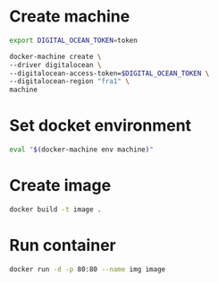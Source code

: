 # Create machine

```bash
export DIGITAL_OCEAN_TOKEN=token

docker-machine create \
--driver digitalocean \
--digitalocean-access-token=$DIGITAL_OCEAN_TOKEN \
--digitalocean-region "fra1" \     
machine
```

# Set docket environment
```bash
eval "$(docker-machine env machine)"
````

# Create image

```bash
docker build -t image .
````

# Run container

```bash
docker run -d -p 80:80 --name img image 
````
